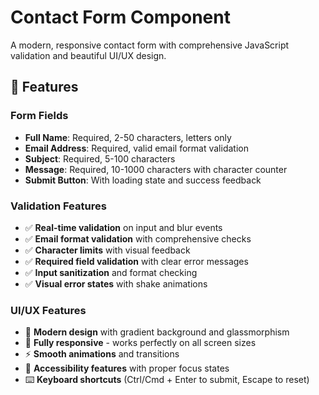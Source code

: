 # Contact Form Component

A modern, responsive contact form with comprehensive JavaScript validation and beautiful UI/UX design.

## 🚀 Features

### Form Fields
- **Full Name**: Required, 2-50 characters, letters only
- **Email Address**: Required, valid email format validation
- **Subject**: Required, 5-100 characters
- **Message**: Required, 10-1000 characters with character counter
- **Submit Button**: With loading state and success feedback

### Validation Features
- ✅ **Real-time validation** on input and blur events
- ✅ **Email format validation** with comprehensive checks
- ✅ **Character limits** with visual feedback
- ✅ **Required field validation** with clear error messages
- ✅ **Input sanitization** and format checking
- ✅ **Visual error states** with shake animations

### UI/UX Features
- 🎨 **Modern design** with gradient background and glassmorphism
- 📱 **Fully responsive** - works perfectly on all screen sizes
- ⚡ **Smooth animations** and transitions
- 🎯 **Accessibility features** with proper focus states
- ⌨️ **Keyboard shortcuts** (Ctrl/Cmd + Enter to submit, Escape to reset)

```

